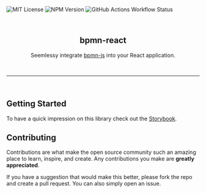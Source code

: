 <!-- PROJECT SHIELDS -->
![MIT License][license-shield]
![NPM Version][version-shield]
![GitHub Actions Workflow Status][storybook-shield]

<!-- PROJECT -->
<br />
<div align="center">
<h2 align="center">
bpmn-react
</h3>

<p align="center">
Seemlessy integrate <a href="https://github.com/bpmn-io/bpmn-js">bpmn-js</a> into your React application.
</p>
</div>

<br>
<hr>
<br>

## Getting Started

To have a quick impression on this library check out the [Storybook](https://bpmn-react.projects.skrock.dev).

## Contributing

Contributions are what make the open source community such an amazing place to learn, inspire, and create. Any contributions you make are **greatly appreciated**.

If you have a suggestion that would make this better, please fork the repo and create a pull request. You can also simply open an issue.

<!-- MARKDOWN LINKS & IMAGES -->
<!-- https://www.markdownguide.org/basic-syntax/#reference-style-links -->
[license-shield]: https://img.shields.io/github/license/alexanderskrock/bpmn-react.svg?style=for-the-badge
[version-shield]: https://img.shields.io/npm/v/bpmn-react?style=for-the-badge
[storybook-shield]: https://img.shields.io/website?url=https%3A%2F%2Fbpmn-react.projects.skrock.dev%2F&style=for-the-badge&label=Storybook

